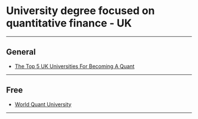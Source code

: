 # University degree focused on quantitative finance - UK
***

## General
- [The Top 5 UK Universities For Becoming A Quant](https://www.quantstart.com/articles/The-Top-5-UK-Universities-For-Becoming-A-Quant/)
***

## Free
- [World Quant University](https://www.wqu.edu/)
***
